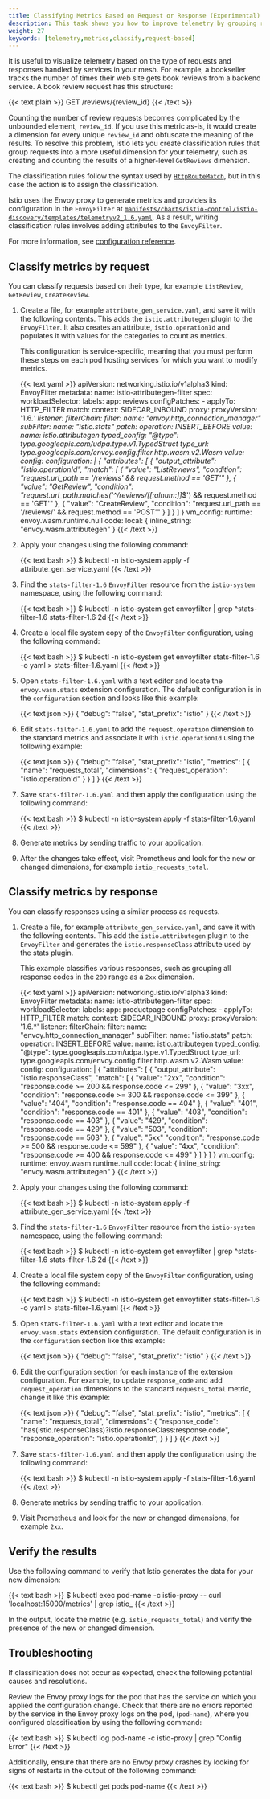 ```yaml
---
title: Classifying Metrics Based on Request or Response (Experimental)
description: This task shows you how to improve telemetry by grouping requests and responses by their type. 
weight: 27
keywords: [telemetry,metrics,classify,request-based]
---
```


It is useful to visualize telemetry based on the type of requests and responses
handled by services in your mesh. For example, a bookseller tracks the number of
times their web site gets book reviews from a backend service. A book review
request has this structure:

{{< text plain >}}
GET /reviews/{review_id}
{{< /text >}}

Counting the number of review requests becomes complicated by the
unbounded element, `review_id`. If you use this metric as-is, it would create a
dimension for every unique `review_id` and obfuscate the meaning of the
results. To resolve this problem, Istio lets you create classification rules
that group requests into a more useful dimension for your telemetry, such as
creating and counting the results of a higher-level `GetReviews` dimension.

The classification rules follow the syntax used by
[`HttpRouteMatch`](/docs/reference/config/networking/virtual-service/#HTTPMatchRequest),
but in this case the action is to assign the classification.

Istio uses the Envoy proxy to generate metrics and provides its configuration in
the `EnvoyFilter` at
[`manifests/charts/istio-control/istio-discovery/templates/telemetryv2_1.6.yaml`]({{<github_blob>}}/manifests/charts/istio-control/istio-discovery/templates/telemetryv2_1.6.yaml).
As a result, writing classification rules involves adding attributes to the
`EnvoyFilter`.

For more information, see [configuration reference](/docs/reference/config/telemetry/).

## Classify metrics by request

You can classify requests based on their type, for example `ListReview`,
`GetReview`, `CreateReview`.

1. Create a file, for example `attribute_gen_service.yaml`, and save it with the
   following contents. This adds the `istio.attributegen` plugin to the
   `EnvoyFilter`. It also creates an attribute, `istio.operationId` and populates it
   with values for the categories to count as metrics.

    This configuration is service-specific, meaning that you must perform these
    steps on each pod hosting services for which you want to modify metrics.

    {{< text yaml >}}
    apiVersion: networking.istio.io/v1alpha3
    kind: EnvoyFilter
    metadata:
     name: istio-attributegen-filter
    spec:
     workloadSelector:
        labels:
        app: reviews
    configPatches:
        - applyTo: HTTP_FILTER
        match:
            context: SIDECAR_INBOUND
            proxy:
            proxyVersion: '1\.6.*'
            listener:
            filterChain:
                filter:
                name: "envoy.http_connection_manager"
                subFilter:
                    name: "istio.stats"
        patch:
            operation: INSERT_BEFORE
            value:
            name: istio.attributegen
            typed_config:
                "@type": type.googleapis.com/udpa.type.v1.TypedStruct
                type_url: type.googleapis.com/envoy.config.filter.http.wasm.v2.Wasm
                value:
                config:
                    configuration: |
                    {
                        "attributes": [
                        {
                            "output_attribute": "istio.operationId",
                            "match": [
                            {
                                "value": "ListReviews",
                                "condition": "request.url_path == '/reviews' && request.method == 'GET'"
                            },
                            {
                                "value": "GetReview",
                                "condition": "request.url_path.matches('^/reviews/[[:alnum:]]*$') && request.method == 'GET'"
                            },
                            {
                                "value": "CreateReview",
                                "condition": "request.url_path == '/reviews/' && request.method == 'POST'"
                            }
                            ]
                        }
                        ]
                    }
                    vm_config:
                    runtime: envoy.wasm.runtime.null
                    code:
                        local: { inline_string: "envoy.wasm.attributegen" }
    {{< /text >}}

1. Apply your changes using the following command:

    {{< text bash >}}
    $ kubectl -n istio-system apply -f attribute_gen_service.yaml
    {{< /text >}}

1. Find the `stats-filter-1.6` `EnvoyFilter` resource from the `istio-system`
   namespace, using the following command:

    {{< text bash >}}
    $ kubectl -n istio-system get envoyfilter | grep ^stats-filter-1.6
    stats-filter-1.6                    2d
    {{< /text >}}

1. Create a local file system copy of the `EnvoyFilter` configuration, using the
   following command:

    {{< text bash >}}
    $ kubectl -n istio-system get envoyfilter stats-filter-1.6 -o yaml > stats-filter-1.6.yaml
    {{< /text >}}

1. Open `stats-filter-1.6.yaml` with a text editor and locate the
   `envoy.wasm.stats` extension configuration. The default configuration is in
   the `configuration` section and looks like this example:

    {{< text json >}}
    {
    "debug": "false",
    "stat_prefix": "istio"
    }
    {{< /text >}}

1. Edit `stats-filter-1.6.yaml` to add the `request.operation` dimension to the
   standard metrics and associate it with `istio.operationId` using the
   following example:

    {{< text json >}}
    {
    "debug": "false",
    "stat_prefix": "istio",
    "metrics": [
        {
            "name": "requests_total",
            "dimensions": {
            "request_operation": "istio.operationId"
            }
        }
    ]
    }
    {{< /text >}}

1. Save `stats-filter-1.6.yaml` and then apply the configuration using the following command:

    {{< text bash >}}
    $ kubectl -n istio-system apply -f stats-filter-1.6.yaml
    {{< /text >}}

1. Generate metrics by sending traffic to your application.

1. After the changes take effect, visit Prometheus and look for the new or
   changed dimensions, for example `istio_requests_total`.

## Classify metrics by response

You can classify responses using a similar process as requests.

1. Create a file, for example `attribute_gen_service.yaml`, and save it with the
   following contents. This add the `istio.attributegen` plugin to the
   `EnvoyFilter` and generates the `istio.responseClass` attribute used by the
   stats plugin.

    This example classifies various responses, such as grouping all response
    codes in the `200` range as a `2xx` dimension.

    {{< text yaml >}}
    apiVersion: networking.istio.io/v1alpha3
    kind: EnvoyFilter
    metadata:
    name: istio-attributegen-filter
    spec:
    workloadSelector:
        labels:
        app: productpage
    configPatches:
        - applyTo: HTTP_FILTER
        match:
            context: SIDECAR_INBOUND
            proxy:
            proxyVersion: '1\.6.*'
            listener:
            filterChain:
                filter:
                name: "envoy.http_connection_manager"
                subFilter:
                    name: "istio.stats"
        patch:
            operation: INSERT_BEFORE
            value:
            name: istio.attributegen
            typed_config:
                "@type": type.googleapis.com/udpa.type.v1.TypedStruct
                type_url: type.googleapis.com/envoy.config.filter.http.wasm.v2.Wasm
                value:
                config:
                    configuration: |
                    {
                        "attributes": [
                        {
                            "output_attribute": "istio.responseClass",
                            "match": [
                            {
                                "value": "2xx",
                                "condition": "response.code >= 200 && response.code <= 299"
                            },
                            {
                                "value": "3xx",
                                "condition": "response.code >= 300 && response.code <= 399"
                            },
                            {
                                "value": "404",
                                "condition": "response.code == 404"
                            },
                            {
                                "value": "401",
                                "condition": "response.code == 401"
                            },
                            {
                                "value": "403",
                                "condition": "response.code == 403"
                            },
                            {
                                "value": "429",
                                "condition": "response.code == 429"
                            },
                            {
                                "value": "503",
                                "condition": "response.code == 503"
                            },
                            {
                                "value": "5xx"
                                "condition": "response.code >= 500 && response.code <= 599"
                            },
                            {
                                "value": "4xx",
                                "condition": "response.code >= 400 && response.code <= 499"
                            }
                            ]
                        }
                        ]
                    }
                    vm_config:
                    runtime: envoy.wasm.runtime.null
                    code:
                        local: { inline_string: "envoy.wasm.attributegen" }
    {{< /text >}}

1. Apply your changes using the following command:

    {{< text bash >}}
    $ kubectl -n istio-system apply -f attribute_gen_service.yaml
    {{< /text >}}

1. Find the `stats-filter-1.6` `EnvoyFilter` resource from the `istio-system`
   namespace, using the following command:

    {{< text bash >}}
    $ kubectl -n istio-system get envoyfilter | grep ^stats-filter-1.6
    stats-filter-1.6                    2d
    {{< /text >}}

1. Create a local file system copy of the `EnvoyFilter` configuration, using the
   following command:

    {{< text bash >}}
    $ kubectl -n istio-system get envoyfilter stats-filter-1.6 -o yaml > stats-filter-1.6.yaml
    {{< /text >}}

1. Open `stats-filter-1.6.yaml` with a text editor and locate the
   `envoy.wasm.stats` extension configuration. The default configuration is in
   the `configuration` section like this example:

    {{< text json >}}
    {
    "debug": "false",
    "stat_prefix": "istio"
    }
    {{< /text >}}

1. Edit the configuration section for each instance of the extension
   configuration. For example, to update `response_code` and add
   `request_operation` dimensions to the standard `requests_total` metric,
   change it like this example:

    {{< text json >}}
    {
    "debug": "false",
    "stat_prefix": "istio",
    "metrics": [
        {
            "name": "requests_total",
            "dimensions": {
            "response_code": "has(istio.responseClass)?istio.responseClass:response.code",
            "response_operation": "istio.operationId",
            }
        }
    ]
    }
    {{< /text >}}

1. Save `stats-filter-1.6.yaml` and then apply the configuration using the following command:

    {{< text bash >}}
    $ kubectl -n istio-system apply -f stats-filter-1.6.yaml
    {{< /text >}}

1. Generate metrics by sending traffic to your application.

1. Visit Prometheus and look for the new or changed dimensions, for example
   `2xx`.

## Verify the results

Use the following command to verify that Istio generates the data for your new dimension:

{{< text bash >}}
$ kubectl exec pod-name -c istio-proxy -- curl 'localhost:15000/metrics' | grep istio_
{{< /text >}}

In the output, locate the metric (e.g. `istio_requests_total`) and verify the presence of the new or changed dimension.

## Troubleshooting

If classification does not occur as expected, check the following potential causes and resolutions.

Review the Envoy proxy logs for the pod that has the service on which you applied the configuration change. Check that there are no errors reported by the service in the Envoy proxy logs on the pod, (`pod-name`), where you configured classification by using the following command:

{{< text bash >}}
$ kubectl log pod-name -c istio-proxy | grep "Config Error"
{{< /text >}}

Additionally, ensure that there are no Envoy proxy crashes by looking for signs of restarts in the output of the following command:

{{< text bash >}}
$ kubectl get pods pod-name
{{< /text >}}
